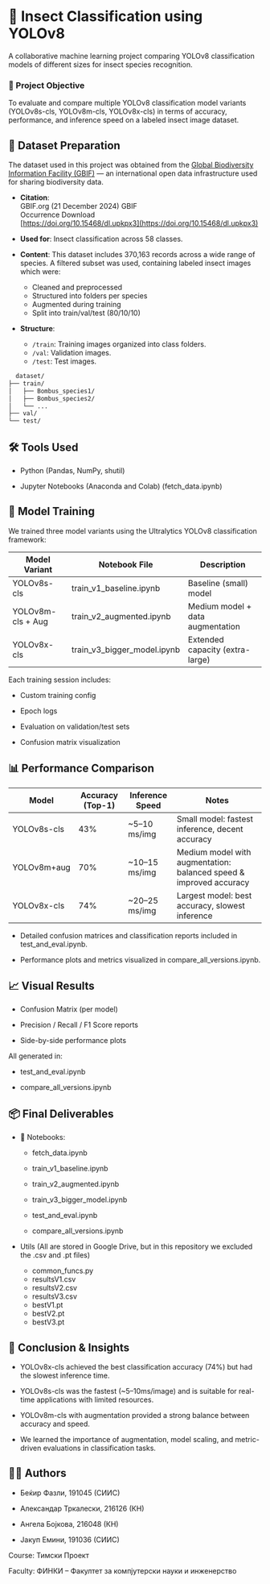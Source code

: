 # 🐝 Insect Classification using YOLOv8
A collaborative machine learning project comparing YOLOv8 classification models of different sizes for insect species recognition.

### 🎯 Project Objective
To evaluate and compare multiple YOLOv8 classification model variants (YOLOv8s-cls, YOLOv8m-cls, YOLOv8x-cls) in terms of accuracy, performance, and inference speed on a labeled insect image dataset.

## 📁 Dataset Preparation
The dataset used in this project was obtained from the [Global Biodiversity Information Facility (GBIF)](https://www.gbif.org/) — an international open data infrastructure used for sharing biodiversity data.

- **Citation**:  
  GBIF.org (21 December 2024) GBIF<br>Occurrence Download  
  [https://doi.org/10.15468/dl.upkpx3](https://doi.org/10.15468/dl.upkpx3)

- **Used for**: Insect classification across 58 classes.

- **Content**: This dataset includes 370,163 records across a wide range of species. A filtered subset was used, containing labeled insect images which were:
  - Cleaned and preprocessed
  - Structured into folders per species
  - Augmented during training
  - Split into train/val/test (80/10/10)

- **Structure**:
  - `/train`: Training images organized into class folders.
  - `/val`: Validation images.
  - `/test`: Test images.

```bash
  dataset/
├── train/
│   ├── Bombus_species1/
│   ├── Bombus_species2/
│   └── ...
├── val/
└── test/ 
```
## 🛠️ Tools Used

- Python (Pandas, NumPy, shutil)

- Jupyter Notebooks (Anaconda and Colab) (fetch_data.ipynb)

## 🧠 Model Training
We trained three model variants using the Ultralytics YOLOv8 classification framework:

| Model Variant     | Notebook File               | Description                        |
|------------------|-----------------------------|------------------------------------|
| YOLOv8s-cls       | train_v1_baseline.ipynb     | Baseline (small) model              |
| YOLOv8m-cls + Aug | train_v2_augmented.ipynb    | Medium model + data augmentation     |
| YOLOv8x-cls       | train_v3_bigger_model.ipynb | Extended capacity (extra-large)    |


Each training session includes:

- Custom training config

- Epoch logs

- Evaluation on validation/test sets

- Confusion matrix visualization
  
## 📊 Performance Comparison
| Model        | Accuracy (Top-1) | Inference Speed | Notes                                         |
|--------------|------------------|------------------|-----------------------------------------------|
| YOLOv8s-cls  | 43%              | ~5–10 ms/img     | Small model: fastest inference, decent accuracy |
| YOLOv8m+aug  | 70%              | ~10–15 ms/img    | Medium model with augmentation: balanced speed & improved accuracy |
| YOLOv8x-cls  | 74%              | ~20–25 ms/img    | Largest model: best accuracy, slowest inference |

- Detailed confusion matrices and classification reports included in test_and_eval.ipynb.

- Performance plots and metrics visualized in compare_all_versions.ipynb.


## 📈 Visual Results
- Confusion Matrix (per model)

- Precision / Recall / F1 Score reports

- Side-by-side performance plots

All generated in:

- test_and_eval.ipynb

- compare_all_versions.ipynb

## 📦 Final Deliverables
- 📁 Notebooks:

    - fetch_data.ipynb

    - train_v1_baseline.ipynb

    - train_v2_augmented.ipynb

    - train_v3_bigger_model.ipynb

    - test_and_eval.ipynb

    - compare_all_versions.ipynb

- Utils (All are stored in Google Drive, but in this repository we excluded the .csv and .pt files)
    - common_funcs.py
    - resultsV1.csv
    - resultsV2.csv
    - resultsV3.csv
    - bestV1.pt
    - bestV2.pt
    - bestV3.pt

## 🧾 Conclusion & Insights
- YOLOv8x-cls achieved the best classification accuracy (74%) but had the slowest inference time.

- YOLOv8s-cls was the fastest (~5–10ms/image) and is suitable for real-time applications with limited resources.

- YOLOv8m-cls with augmentation provided a strong balance between accuracy and speed.

- We learned the importance of augmentation, model scaling, and metric-driven evaluations in classification tasks.

## 🧑‍💻 Authors
- Беќир Фазли, 191045 (СИИС)

- Александар Тркалески, 216126 (КН)

- Ангела Бојкова, 216048 (КН)

- Јакуп Емини, 191036 (СИИС)

Course: Тимски Проект

Faculty: ФИНКИ – Факултет за компјутерски науки и инженерство
